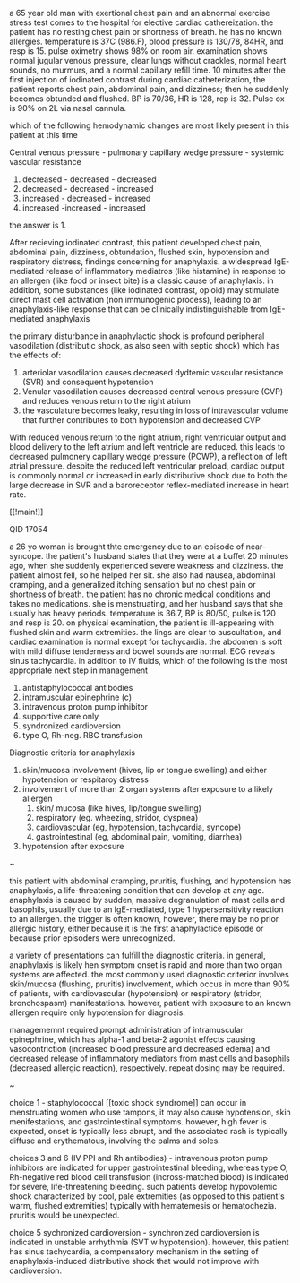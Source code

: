 a 65 year old man with exertional chest pain and an abnormal exercise stress test comes to the hospital for elective cardiac cathereization. the patient has no resting chest pain or shortness of breath. he has no known allergies. temperature is 37C (986.F), blood pressure is 130/78, 84HR, and resp is 15. pulse oximetry shows 98% on room air. examination shows normal jugular venous pressure, clear lungs without crackles, normal heart sounds, no murmurs, and a normal capillary refill time. 
10 minutes after the first injection of iodinated contrast during cardiac catheterization, the patient reports chest pain, abdominal pain, and dizziness; then he suddenly becomes obtunded and flushed. BP is 70/36, HR is 128, rep is 32. Pulse ox is 90% on 2L via nasal cannula. 

which of the following hemodynamic changes are most likely present in this patient at this time 

Central venous pressure - pulmonary capillary wedge pressure - systemic vascular resistance 

1. decreased - decreased - decreased 
2. decreased - decreased - increased 
3. increased - decreased - increased 
4. increased -increased - increased 

the answer is 1. 

After recieving iodinated contrast, this patient developed chest pain, abdominal pain, dizziness, obtundation, flushed skin, hypotension and respiratory distress, findings concerning for anaphylaxis. a widespread IgE-mediated release of inflammatory mediatros (like histamine) in response to an allergen (like food or insect bite) is a classic cause of anaphylaxis. in addition, some substances (like iodinated contrast, opioid) may stimulate direct mast cell activation (non immunogenic process), leading to an anaphylaxis-like response that can be clinically indistinguishable from IgE-mediated anaphylaxis 

the primary disturbance in anaphylactic shock is profound peripheral vasodilation (distributic shock, as also seen with septic shock) which has the effects of: 

1. arteriolar vasodilation causes decreased dydtemic vascular resistance (SVR) and consequent hypotension 
2. Venular vasodilation causes decreased central venous pressure (CVP) and reduces venous return to the right atrium 
3. the vasculature becomes leaky, resulting in loss of intravascular volume that further contributes to both hypotension and decreased CVP 

With reduced venous return to the right atrium, right ventricular output and blood delivery to the left atrium and left ventricle are reduced. this leads to decreased pulmonery capillary wedge pressure (PCWP), a reflection of left atrial pressure. despite the reduced left ventricular preload, cardiac output is commonly normal or increased in early distributive shock due to both the large decrease in SVR and a baroreceptor reflex-mediated increase in heart rate. 

[[!main!]]

QID 17054

a 26 yo woman is brought thte emergency due to an episode of near-syncope. the patient's husband states that they were at a buffet 20 minutes ago, when she suddenly experienced severe weakness and dizziness. the patient almost fell, so he helped her sit. she also had nausea, abdominal cramping, and a generalized itching sensation but no chest pain or shortness of breath. the patient has no chronic medical conditions and takes no medications. she is menstruating, and her husband says that she usually has heavy periods. temperature is 36.7, BP is 80/50, pulse is 120 and resp is 20. on physical examination, the patient is ill-appearing with flushed skin and warm extremities. the lings are clear to auscultation, and cardiac examination is normal except for tachycardia. the abdomen is soft with mild diffuse tenderness and bowel sounds are normal. ECG reveals sinus tachycardia. in addition to IV fluids, which of the following is the most appropriate next step in management 

1. antistaphylococcal antibodies 
2. intramuscular epinephrine (c)
3. intravenous proton pump inhibitor 
4. supportive care only 
5. syndronized cardioversion 
6. type O, Rh-neg. RBC transfusion 

Diagnostic criteria for anaphylaxis 
1. skin/mucosa involvement (hives, lip or tongue swelling) and either hypotension or respitaroy distress 
2. involvement of more than 2 organ systems after exposure to a likely allergen 
	1. skin/ mucosa (like hives, lip/tongue swelling)
	2. respiratory (eg. wheezing, stridor, dyspnea)
	3. cardiovascular (eg, hypotension, tachycardia, syncope)
	4. gastrointestinal (eg, abdominal pain, vomiting, diarrhea)
3. hypotension after exposure 

~ 

this patient with abdominal cramping, pruritis, flushing, and hypotension has anaphylaxis, a life-threatening condition that can develop at any age. anaphylaxis is caused by sudden, massive degranulation of mast cells and basophils, usually due to an IgE-mediated, type 1 hypersensitivity reaction to an allergen. the trigger is often known, however, there may be no prior allergic history, either because it is the first anaphylactice episode or because prior episoders were unrecognized. 

a variety of presentations can fulfill the diagnostic criteria. in general, anaphylaxis is likely hen symptom onset is rapid and more than two organ systems are affected. the most commonly used diagnostic criterior involves skin/mucosa (flushing, pruritis) involvement, which occus in more than 90% of patients, with cardiovascular (hypotension) or respiratory (stridor, bronchospasm) manifestations. however, patient with exposure to an known allergen require only hypotension for diagnosis. 

managememnt required prompt administration of intramuscular epinephrine, which has alpha-1 and beta-2 agonist effects causing vasocontriction (increased blood pressure and decreased edema) and decreased release of inflammatory mediators from mast cells and basophils (decreased allergic reaction), respectively. repeat dosing may be required. 

~ 

choice 1 - staphylococcal [[toxic shock syndrome]] can occur in menstruating women who use tampons, it may also cause hypotension, skin menifestations, and gastrointestinal symptoms. however, high fever is expected, onset is typically less abrupt, and the associated rash is typically diffuse and erythematous, involving the palms and soles. 

choices 3 and 6 (IV PPI and Rh antibodies) - intravenous proton pump inhibitors are indicated for upper gastrointestinal bleeding, whereas type O, Rh-negative red blood cell transfusion (incross-matched blood) is indicated for severe, life-threatening bleeding. such patients develop hypovolemic shock characterized by cool, pale extremities (as opposed to this patient's warm, flushed extremities) typically with hematemesis or hematochezia. pruritis would be unexpected. 

choice 5 sychronized cardioversion - synchronized cardioversion is indicated in unstable arrhythmia (SVT w hypotension). however, this patient has sinus tachycardia, a compensatory mechanism in the setting of anaphylaxis-induced distributive shock that would not improve with cardioversion. 